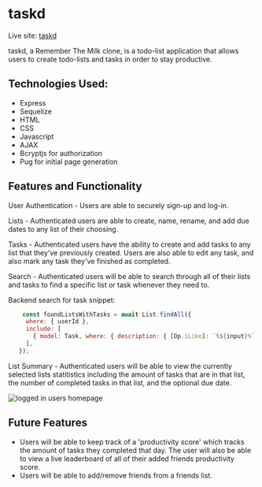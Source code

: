 # taskd

Live site: [taskd](https://taskd.herokuapp.com/)

taskd, a Remember The Milk  clone, is a todo-list application that allows users to create todo-lists and tasks in order to stay productive. 

## Technologies Used:

  * Express 
  * Sequelize 
  * HTML 
  * CSS  
  * Javascript
  * AJAX  
  * Bcryptjs for authorization
  * Pug for initial page generation

## Features and Functionality

User Authentication - Users are able to securely sign-up and log-in.
 
Lists - Authenticated users are able to create, name, rename, and add due dates to any list of their choosing. 

Tasks - Authenticated users have the ability to create and add tasks to any list that they've previously created. Users are also able to edit any task, and also mark any task they've finished as completed.
 
Search - Authenticated users will be able to search through all of their lists and tasks to find a specific list or task whenever they need to. 

 Backend search for task snippet:
 
 ```js
     const foundListsWithTasks = await List.findAll({
      where: { userId },
      include: [
        { model: Task, where: { description: { [Op.iLike]: `%${input}%` } } },
      ],
    });
``` 
 
List Summary - Authenticated users will be able to view the currently selected lists statitistics including the amount of tasks that are in that list, the number of completed tasks in that list, and the optional due date. 
 
![logged in users homepage](https://i.gyazo.com/b3a20e64be7d88f72781a4ec9dc8f7f2.gif)

## Future Features

* Users will be able to keep track of a 'productivity score' which tracks the amount of tasks they completed that day. The user will also be able to view a live leaderboard of all of their added friends productivity score.
* Users will be able to add/remove friends from a friends list. 
